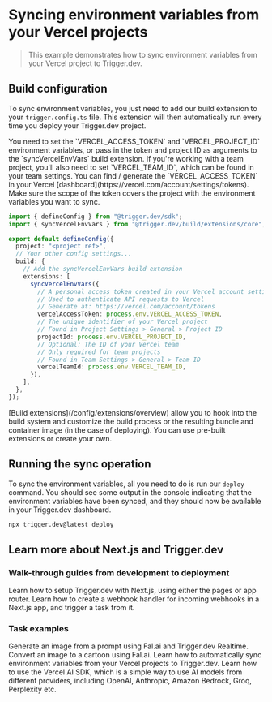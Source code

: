 # Syncing environment variables from your Vercel projects

> This example demonstrates how to sync environment variables from your Vercel project to Trigger.dev.

## Build configuration

To sync environment variables, you just need to add our build extension to your `trigger.config.ts` file. This extension will then automatically run every time you deploy your Trigger.dev project.

<Note>
  You need to set the `VERCEL_ACCESS_TOKEN` and `VERCEL_PROJECT_ID` environment variables, or pass
  in the token and project ID as arguments to the `syncVercelEnvVars` build extension. If you're
  working with a team project, you'll also need to set `VERCEL_TEAM_ID`, which can be found in your
  team settings. You can find / generate the `VERCEL_ACCESS_TOKEN` in your Vercel
  [dashboard](https://vercel.com/account/settings/tokens). Make sure the scope of the token covers
  the project with the environment variables you want to sync.
</Note>

```ts trigger.config.ts
import { defineConfig } from "@trigger.dev/sdk";
import { syncVercelEnvVars } from "@trigger.dev/build/extensions/core";

export default defineConfig({
  project: "<project ref>",
  // Your other config settings...
  build: {
    // Add the syncVercelEnvVars build extension
    extensions: [
      syncVercelEnvVars({
        // A personal access token created in your Vercel account settings
        // Used to authenticate API requests to Vercel
        // Generate at: https://vercel.com/account/tokens
        vercelAccessToken: process.env.VERCEL_ACCESS_TOKEN,
        // The unique identifier of your Vercel project
        // Found in Project Settings > General > Project ID
        projectId: process.env.VERCEL_PROJECT_ID,
        // Optional: The ID of your Vercel team
        // Only required for team projects
        // Found in Team Settings > General > Team ID
        vercelTeamId: process.env.VERCEL_TEAM_ID,
      }),
    ],
  },
});
```

<Note>
  [Build extensions](/config/extensions/overview) allow you to hook into the build system and
  customize the build process or the resulting bundle and container image (in the case of
  deploying). You can use pre-built extensions or create your own.
</Note>

## Running the sync operation

To sync the environment variables, all you need to do is run our `deploy` command. You should see some output in the console indicating that the environment variables have been synced, and they should now be available in your Trigger.dev dashboard.

```bash
npx trigger.dev@latest deploy
```

## Learn more about Next.js and Trigger.dev

### Walk-through guides from development to deployment

<CardGroup cols={2}>
  <Card title="Next.js - setup guide" icon="N" href="/guides/frameworks/nextjs">
    Learn how to setup Trigger.dev with Next.js, using either the pages or app router.
  </Card>

  <Card title="Next.js - triggering tasks using webhooks" icon="N" href="/guides/frameworks/nextjs-webhooks">
    Learn how to create a webhook handler for incoming webhooks in a Next.js app, and trigger a task from it.
  </Card>
</CardGroup>

### Task examples

<CardGroup cols={2}>
  <Card title="Fal.ai with Realtime in Next.js" img="https://mintlify.s3.us-west-1.amazonaws.com/trigger/images/fal-realtime-thumbnail.png" href="/guides/examples/fal-ai-realtime">
    Generate an image from a prompt using Fal.ai and Trigger.dev Realtime.
  </Card>

  <Card title="Generate a cartoon using Fal.ai in Next.js" img="https://mintlify.s3.us-west-1.amazonaws.com/trigger/images/fal-generate-cartoon-thumbnail.png" href="/guides/examples/fal-ai-image-to-cartoon">
    Convert an image to a cartoon using Fal.ai.
  </Card>

  <Card title="Vercel sync environment variables" icon="code" href="/guides/examples/vercel-sync-env-vars">
    Learn how to automatically sync environment variables from your Vercel projects to Trigger.dev.
  </Card>

  <Card title="Vercel AI SDK" icon="code" href="/guides/examples/vercel-ai-sdk">
    Learn how to use the Vercel AI SDK, which is a simple way to use AI models from different
    providers, including OpenAI, Anthropic, Amazon Bedrock, Groq, Perplexity etc.
  </Card>
</CardGroup>
